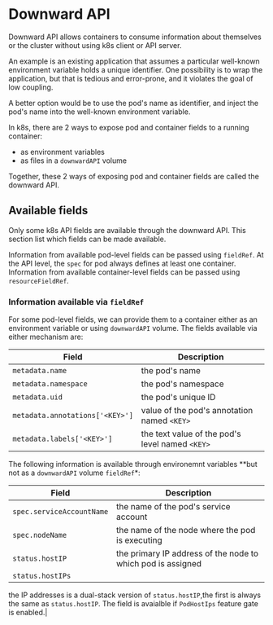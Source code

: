 # Downward API

Downward API allows containers to consume information about themselves or the
cluster without using k8s client or API server.

An example is an existing application that assumes a particular well-known
environment variable holds a unique identifier. One possibility is to wrap the
application, but that is tedious and error-prone, and it violates the goal of
low coupling.

A better option would be to use the pod's name as identifier, and inject the
pod's name into the well-known environment variable.

In k8s, there are 2 ways to expose pod and container fields to a running
container:
- as environment variables
- as files in a `downwardAPI` volume

Together, these 2 ways of exposing pod and container fields are called the
downward API.

## Available fields

Only some k8s API fields are available through the downward API. This section
list which fields can be made available.

Information from available pod-level fields can be passed using `fieldRef`. At
the API level, the `spec` for pod always defines at least one container.
Information from available container-level fields can be passed using
`resourceFieldRef`.

### Information available via `fieldRef`

For some pod-level fields, we can provide them to a container either as an
environment variable or using `downwardAPI` volume. The fields available via
either mechanism are:

|Field|Description|
|---|---|
|`metadata.name`|the pod's name|
|`metadata.namespace`|the pod's namespace|
|`metadata.uid`|the pod's unique ID|
|`metadata.annotations['<KEY>']`|value of the pod's annotation named `<KEY>`|
|`metadata.labels['<KEY>']`|the text value of the pod's level named `<KEY>`|

The following information is available through environemnt variables **but not
as a `downwardAPI` volume `fieldRef`*:

|Field|Description|
|---|---|
|`spec.serviceAccountName`|the name of the pod's service account|
|`spec.nodeName`|the name of the node where the pod is executing|
|`status.hostIP`|the primary IP address of the node to which pod is assigned|
|`status.hostIPs`|
the IP addresses is a dual-stack version of `status.hostIP`,the first is always
the same as `status.hostIP`. The field is avaialble if `PodHostIps` feature gate
is enabled.|

